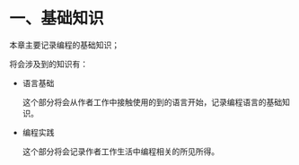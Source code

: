 # 一、基础知识

本章主要记录编程的基础知识；

将会涉及到的知识有：
* 语言基础
  
  这个部分将会从作者工作中接触使用的到的语言开始，记录编程语言的基础知识。
  
* 编程实践

  这个部分将会记录作者工作生活中编程相关的所见所得。